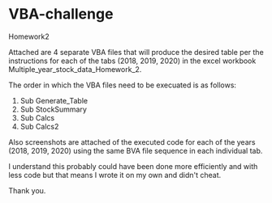 # VBA-challenge
Homework2

Attached are 4 separate VBA files that will produce the desired table per the instructions for each of the tabs (2018, 2019, 2020) in the excel workbook Multiple_year_stock_data_Homework_2.

The order in which the VBA files need to be execuated is as follows:
1. Sub Generate_Table
2. Sub StockSummary
3. Sub Calcs
4. Sub Calcs2

Also screenshots are attached of the executed code for each of the years (2018, 2019, 2020) using the same BVA file sequence in each individual tab.

I understand this probably could have been done more efficiently and with less code but that means I wrote it on my own and didn't cheat.

Thank you.
